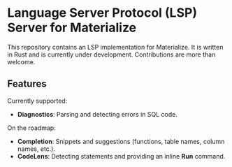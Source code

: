 # Language Server Protocol (LSP) Server for Materialize

This repository contains an LSP implementation for Materialize. It is written in Rust and is currently under development. Contributions are more than welcome.

## Features

Currently supported:

* **Diagnostics**: Parsing and detecting errors in SQL code.

On the roadmap:

* **Completion**: Snippets and suggestions (functions, table names, column names, etc.).
* **CodeLens**: Detecting statements and providing an inline **Run** command.
